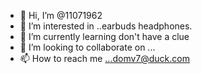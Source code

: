 - 👋 Hi, I’m @11071962
- 👀 I’m interested in ..earbuds headphones.
- 🌱 I’m currently learning don't have a clue
- 💞️ I’m looking to collaborate on ...
- 📫 How to reach me ...domv7@duck.com

<!---
11071962/11071962 is a ✨ special ✨ repository because its `README.md` (this file) appears on your GitHub profile.
You can click the Preview link to take a look at your changes.
--->
